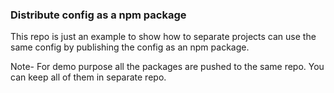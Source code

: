 ### Distribute config as a npm package

This repo is just an example to show how to separate projects can use the same config by publishing the config as an npm package.

Note- For demo purpose all the packages are pushed to the same repo. You can keep all of them in separate repo.

